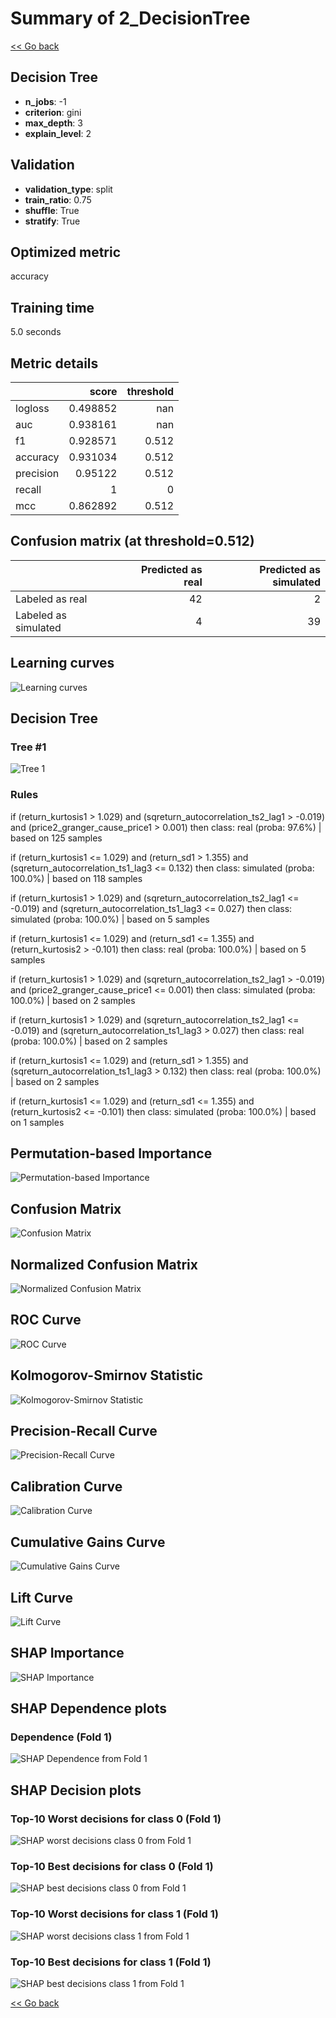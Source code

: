 # Summary of 2_DecisionTree

[<< Go back](../README.md)


## Decision Tree
- **n_jobs**: -1
- **criterion**: gini
- **max_depth**: 3
- **explain_level**: 2

## Validation
 - **validation_type**: split
 - **train_ratio**: 0.75
 - **shuffle**: True
 - **stratify**: True

## Optimized metric
accuracy

## Training time

5.0 seconds

## Metric details
|           |    score |   threshold |
|:----------|---------:|------------:|
| logloss   | 0.498852 |     nan     |
| auc       | 0.938161 |     nan     |
| f1        | 0.928571 |       0.512 |
| accuracy  | 0.931034 |       0.512 |
| precision | 0.95122  |       0.512 |
| recall    | 1        |       0     |
| mcc       | 0.862892 |       0.512 |


## Confusion matrix (at threshold=0.512)
|                      |   Predicted as real |   Predicted as simulated |
|:---------------------|--------------------:|-------------------------:|
| Labeled as real      |                  42 |                        2 |
| Labeled as simulated |                   4 |                       39 |

## Learning curves
![Learning curves](learning_curves.png)

## Decision Tree 

### Tree #1
![Tree 1](learner_fold_0_tree.svg)

### Rules

if (return_kurtosis1 > 1.029) and (sqreturn_autocorrelation_ts2_lag1 > -0.019) and (price2_granger_cause_price1 > 0.001) then class: real (proba: 97.6%) | based on 125 samples

if (return_kurtosis1 <= 1.029) and (return_sd1 > 1.355) and (sqreturn_autocorrelation_ts1_lag3 <= 0.132) then class: simulated (proba: 100.0%) | based on 118 samples

if (return_kurtosis1 > 1.029) and (sqreturn_autocorrelation_ts2_lag1 <= -0.019) and (sqreturn_autocorrelation_ts1_lag3 <= 0.027) then class: simulated (proba: 100.0%) | based on 5 samples

if (return_kurtosis1 <= 1.029) and (return_sd1 <= 1.355) and (return_kurtosis2 > -0.101) then class: real (proba: 100.0%) | based on 5 samples

if (return_kurtosis1 > 1.029) and (sqreturn_autocorrelation_ts2_lag1 > -0.019) and (price2_granger_cause_price1 <= 0.001) then class: simulated (proba: 100.0%) | based on 2 samples

if (return_kurtosis1 > 1.029) and (sqreturn_autocorrelation_ts2_lag1 <= -0.019) and (sqreturn_autocorrelation_ts1_lag3 > 0.027) then class: real (proba: 100.0%) | based on 2 samples

if (return_kurtosis1 <= 1.029) and (return_sd1 > 1.355) and (sqreturn_autocorrelation_ts1_lag3 > 0.132) then class: real (proba: 100.0%) | based on 2 samples

if (return_kurtosis1 <= 1.029) and (return_sd1 <= 1.355) and (return_kurtosis2 <= -0.101) then class: simulated (proba: 100.0%) | based on 1 samples





## Permutation-based Importance
![Permutation-based Importance](permutation_importance.png)
## Confusion Matrix

![Confusion Matrix](confusion_matrix.png)


## Normalized Confusion Matrix

![Normalized Confusion Matrix](confusion_matrix_normalized.png)


## ROC Curve

![ROC Curve](roc_curve.png)


## Kolmogorov-Smirnov Statistic

![Kolmogorov-Smirnov Statistic](ks_statistic.png)


## Precision-Recall Curve

![Precision-Recall Curve](precision_recall_curve.png)


## Calibration Curve

![Calibration Curve](calibration_curve_curve.png)


## Cumulative Gains Curve

![Cumulative Gains Curve](cumulative_gains_curve.png)


## Lift Curve

![Lift Curve](lift_curve.png)



## SHAP Importance
![SHAP Importance](shap_importance.png)

## SHAP Dependence plots

### Dependence (Fold 1)
![SHAP Dependence from Fold 1](learner_fold_0_shap_dependence.png)

## SHAP Decision plots

### Top-10 Worst decisions for class 0 (Fold 1)
![SHAP worst decisions class 0 from Fold 1](learner_fold_0_shap_class_0_worst_decisions.png)
### Top-10 Best decisions for class 0 (Fold 1)
![SHAP best decisions class 0 from Fold 1](learner_fold_0_shap_class_0_best_decisions.png)
### Top-10 Worst decisions for class 1 (Fold 1)
![SHAP worst decisions class 1 from Fold 1](learner_fold_0_shap_class_1_worst_decisions.png)
### Top-10 Best decisions for class 1 (Fold 1)
![SHAP best decisions class 1 from Fold 1](learner_fold_0_shap_class_1_best_decisions.png)

[<< Go back](../README.md)
